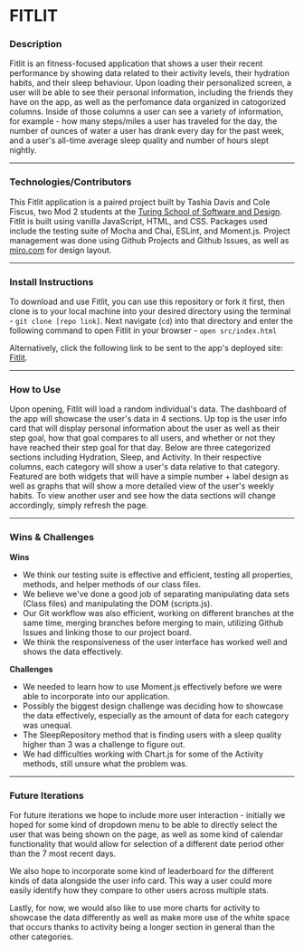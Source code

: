 # FITLIT

### Description

Fitlit is an fitness-focused application that shows a user their recent performance by showing data related to their activity levels, their hydration habits, and their sleep behaviour. Upon loading their personalized screen, a user will be able to see their personal information, including the friends they have on the app, as well as the perfomance data organized in catogorized columns. Inside of those columns a user can see a variety of information, for example - how many steps/miles a user has traveled for the day, the number of ounces of water a user has drank every day for the past week, and a user's all-time average sleep quality and number of hours slept nightly.

---
### Technologies/Contributors

This Fitlit application is a paired project built by Tashia Davis and Cole Fiscus, two Mod 2 students at the [Turing School of Software and Design](turing.io).
Fitlit is built using vanilla JavaScript, HTML, and CSS. Packages used include the testing suite of Mocha and Chai, ESLint, and Moment.js. Project management was done using Github Projects and Github Issues, as well as [miro.com](https://miro.com/app/board/o9J_leo3VEo=/) for design layout.

---
### Install Instructions

To download and use Fitlit, you can use this repository or fork it first, then clone is to your local machine into your desired directory using the terminal - `git clone [repo link]`. Next navigate (`cd`) into that directory and enter the following command to open Fitlit in your browser - `open src/index.html`

Alternatively, click the following link to be sent to the app's deployed site: [Fitlit](). 

---
### How to Use

Upon opening, Fitlit will load a random individual's data. The dashboard of the app will showcase the user's data in 4 sections. Up top is the user info card that will display personal information about the user as well as their step goal, how that goal compares to all users, and whether or not they have reached their step goal for that day. Below are three categorized sections including Hydration, Sleep, and Activity. In their respective columns, each category will show a user's data relative to that category. Featured are both widgets that will have a simple number + label design as well as graphs that will show a more detailed view of the user's weekly habits. To view another user and see how the data sections will change accordingly, simply refresh the page.

---
### Wins & Challenges

**Wins**
  - We think our testing suite is effective and efficient, testing all properties, methods, and helper methods of our class files.
  - We believe we've done a good job of separating manipulating data sets (Class files) and manipulating the DOM (scripts.js).
  - Our Git workflow was also efficient, working on different branches at the same time, merging branches before merging to main, utilizing Github Issues and linking those to our project board.
  - We think the responsiveness of the user interface has worked well and shows the data effectively.

**Challenges**
  - We needed to learn how to use Moment.js effectively before we were able to incorporate into our application.
  - Possibly the biggest design challenge was deciding how to showcase the data effectively, especially as the amount of data for each category was unequal.
  - The SleepRepository method that is finding users with a sleep quality higher than 3 was a challenge to figure out.
  - We had difficulties working with Chart.js for some of the Activity methods, still unsure what the problem was.
  
---
### Future Iterations

For future iterations we hope to include more user interaction - initially we hoped for some kind of dropdown menu to be able to directly select the user that was being shown on the page, as well as some kind of calendar functionality that would allow for selection of a different date period other than the 7 most recent days. 

We also hope to incorporate some kind of leaderboard for the different kinds of data alongside the user info card. This way a user could more easily identify how they compare to other users across multiple stats.

Lastly, for now, we would also like to use more charts for activity to showcase the data differently as well as make more use of the white space that occurs thanks to activity being a longer section in general than the other categories.
